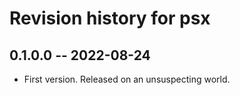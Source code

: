 # Revision history for psx

## 0.1.0.0 -- 2022-08-24

* First version. Released on an unsuspecting world.
